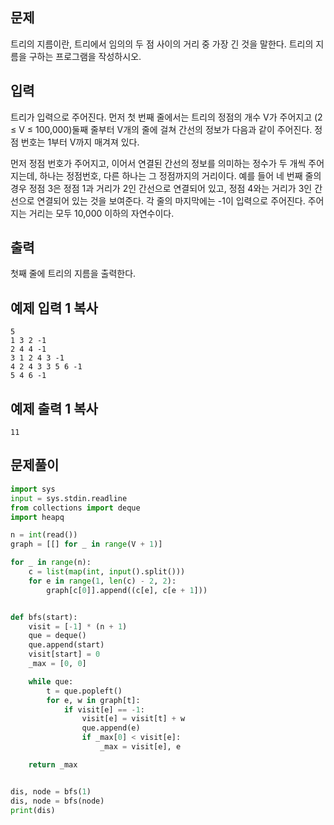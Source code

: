 ## 문제

트리의 지름이란, 트리에서 임의의 두 점 사이의 거리 중 가장 긴 것을 말한다. 트리의 지름을 구하는 프로그램을 작성하시오.

## 입력

트리가 입력으로 주어진다. 먼저 첫 번째 줄에서는 트리의 정점의 개수 V가 주어지고 (2 ≤ V ≤ 100,000)둘째 줄부터 V개의 줄에 걸쳐 간선의 정보가 다음과 같이 주어진다. 정점 번호는 1부터 V까지 매겨져 있다.

먼저 정점 번호가 주어지고, 이어서 연결된 간선의 정보를 의미하는 정수가 두 개씩 주어지는데, 하나는 정점번호, 다른 하나는 그 정점까지의 거리이다. 예를 들어 네 번째 줄의 경우 정점 3은 정점 1과 거리가 2인 간선으로 연결되어 있고, 정점 4와는 거리가 3인 간선으로 연결되어 있는 것을 보여준다. 각 줄의 마지막에는 -1이 입력으로 주어진다. 주어지는 거리는 모두 10,000 이하의 자연수이다.

## 출력

첫째 줄에 트리의 지름을 출력한다.

## 예제 입력 1 복사

```
5
1 3 2 -1
2 4 4 -1
3 1 2 4 3 -1
4 2 4 3 3 5 6 -1
5 4 6 -1
```

## 예제 출력 1 복사

```
11
```

## 문제풀이


```python
import sys
input = sys.stdin.readline
from collections import deque
import heapq

n = int(read())
graph = [[] for _ in range(V + 1)]

for _ in range(n):
    c = list(map(int, input().split()))
    for e in range(1, len(c) - 2, 2):
        graph[c[0]].append((c[e], c[e + 1]))


def bfs(start):
    visit = [-1] * (n + 1)
    que = deque()
    que.append(start)
    visit[start] = 0
    _max = [0, 0]

    while que:
        t = que.popleft()
        for e, w in graph[t]:
            if visit[e] == -1:
                visit[e] = visit[t] + w
                que.append(e)
                if _max[0] < visit[e]:
                    _max = visit[e], e

    return _max


dis, node = bfs(1)
dis, node = bfs(node)
print(dis)
```
